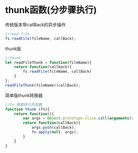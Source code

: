 # thunk函数(分步骤执行)

传统版本带callBack的异步操作

````javascript
//read file
fs.readFile(fileName, callBack);
````

thunk版

````javascript
//thunk
let readFileThunk = function(fileName){
    return function(callback){
        fs.readFile(fileName, callBack)
    }
};
readFileThunk(fileName)(callBack);
````

简单版thunk转换器

````javascript
//fn 需要转化的函数
function thunk (fn){
    return function(){
        var args = Object.prototype.slice.call(arguments);
        return function(callBack){
            args.push(callBack);
            fn.apply(null, args);
        }
    }
}
````
